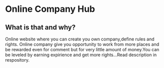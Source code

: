 # Online Company Hub
## What is that and why?
Online website where you can create you own company,define rules and rights.
Online company give you opportunity to work from more places and be rewarded even for comment but for very little amount of money.You can be leveled by earning expirience and get more rights...Read description in respository.
